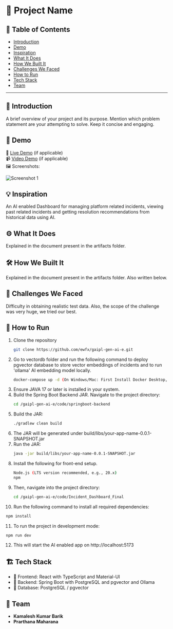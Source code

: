# 🚀 Project Name

## 📌 Table of Contents
- [Introduction](#introduction)
- [Demo](#demo)
- [Inspiration](#inspiration)
- [What It Does](#what-it-does)
- [How We Built It](#how-we-built-it)
- [Challenges We Faced](#challenges-we-faced)
- [How to Run](#how-to-run)
- [Tech Stack](#tech-stack)
- [Team](#team)

---

## 🎯 Introduction
A brief overview of your project and its purpose. Mention which problem statement are your attempting to solve. Keep it concise and engaging.

## 🎥 Demo
🔗 [Live Demo](#) (if applicable)  
📹 [Video Demo](#) (if applicable)  
🖼️ Screenshots:

![Screenshot 1](link-to-image)

## 💡 Inspiration
An AI enabled Dashboard for managing platform related incidents, viewing past related incidents and getting resolution recommendations from historical data using AI.

## ⚙️ What It Does
Explained in the document present in the artifacts folder.

## 🛠️ How We Built It
Explained in the document present in the artifacts folder. Also written below.

## 🚧 Challenges We Faced
Difficulty in obtaining realistic test data. Also, the scope of the challenge was very huge, we tried our best.

## 🏃 How to Run
1. Clone the repository  
   ```sh
   git clone https://github.com/ewfx/gaipl-gen-ai-e.git
   ```
2. Go to vectordb folder and run the following command to deploy pgvector database to store vector embeddings of incidents and to run 'ollama' AI embedding model locally.
   ```sh
   docker-compose up -d (On Windows/Mac: First Install Docker Desktop, which includes Docker Compose)
   ```
3. Ensure JAVA 17 or later is installed in your system.
4. Build the Spring Boot Backend JAR. Navigate to the project directory:
   ```sh
   cd /gaipl-gen-ai-e/code/springboot-backend
   ```
5. Build the JAR:
   ```sh
   ./gradlew clean build
   ```
6. The JAR will be generated under build/libs/your-app-name-0.0.1-SNAPSHOT.jar
7. Run the JAR:
   ```sh
   java -jar build/libs/your-app-name-0.0.1-SNAPSHOT.jar
   ```
8. Install the following for front-end setup.
   ```sh
   Node.js (LTS version recommended, e.g., 20.x)
   npm
   ```
9. Then, navigate into the project directory:
   ```sh
   cd /gaipl-gen-ai-e/code/Incident_Dashboard_Final
   ```
10. Run the following command to install all required dependencies:
   ```sh
   npm install
   ```
11. To run the project in development mode:
   ```sh
   npm run dev
   ```
12. This will start the AI enabled app on http://localhost:5173

## 🏗️ Tech Stack
- 🔹 Frontend: React with TypeScript and Material-UI
- 🔹 Backend: Spring Boot with PostgreSQL and pgvector and Ollama
- 🔹 Database: PostgreSQL / pgvector

## 👥 Team
- **Kamalesh Kumar Barik**
- **Prarthana Maharana**